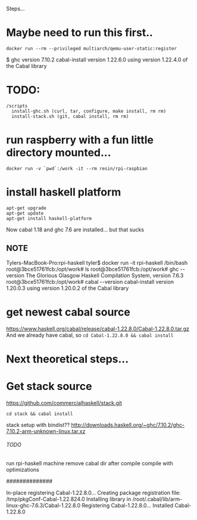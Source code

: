 Steps...

# Maybe need to run this first..
```
docker run --rm --privileged multiarch/qemu-user-static:register
```

$ ghc version 7.10.2
cabal-install version 1.22.6.0
using version 1.22.4.0 of the Cabal library

# TODO:
```
/scripts
  install-ghc.sh (curl, tar, configure, make install, rm rm)
  install-stack.sh (git, cabal install, rm rm)
```


# run raspberry with a fun little directory mounted...
```
docker run -v `pwd`:/work -it --rm resin/rpi-raspbian
```

# install haskell platform
```
apt-get upgrade
apt-get update
apt-get install haskell-platform
```

Now cabal 1.18 and ghc 7.6 are installed... but that sucks

## NOTE
Tylers-MacBook-Pro:rpi-haskell tyler$ docker run -it rpi-haskell /bin/bash
root@3bce51761fcb:/opt/work# ls
root@3bce51761fcb:/opt/work# ghc --version
The Glorious Glasgow Haskell Compilation System, version 7.6.3
root@3bce51761fcb:/opt/work# cabal --version
cabal-install version 1.20.0.3
using version 1.20.0.2 of the Cabal library


# get newest cabal source

https://www.haskell.org/cabal/release/cabal-1.22.8.0/Cabal-1.22.8.0.tar.gz
And we already have cabal, so `cd Cabal-1.22.8.0 && cabal install`

# Next theoretical steps...
# Get stack source

https://github.com/commercialhaskell/stack.git

`cd stack && cabal install`


stack setup with bindist??
http://downloads.haskell.org/~ghc/7.10.2/ghc-7.10.2-arm-unknown-linux.tar.xz



###### TODO
run rpi-haskell machine
remove cabal dir after compile
compile with optimizations



##############

In-place registering Cabal-1.22.8.0...
Creating package registration file: /tmp/pkgConf-Cabal-1.22.824.0
Installing library in /root/.cabal/lib/arm-linux-ghc-7.6.3/Cabal-1.22.8.0
Registering Cabal-1.22.8.0...
Installed Cabal-1.22.8.0
